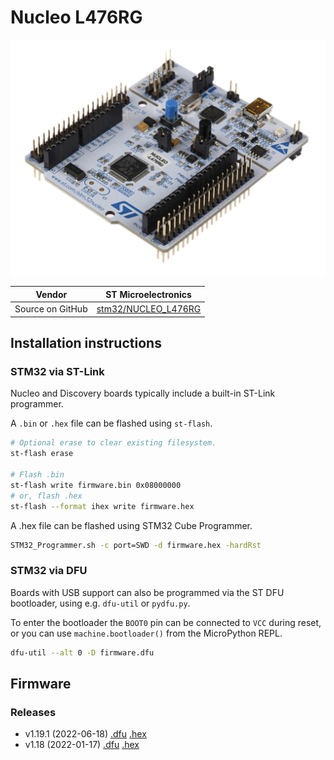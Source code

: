 # Nucleo L476RG

![nucleo_-_l476rg](./nucleo_l476rg.jpg)

| Vendor           | ST Microelectronics  |
| ---------------- | -------------------- |
| Source on GitHub | [stm32/NUCLEO_L476RG](https://github.com/micropython/micropython/tree/master/ports/stm32/boards/NUCLEO_L476RG)  |

## Installation instructions

### STM32 via ST-Link

Nucleo and Discovery boards typically include a built-in ST-Link programmer.

A `.bin` or `.hex` file can be flashed using `st-flash`.

```sh
# Optional erase to clear existing filesystem.
st-flash erase

# Flash .bin
st-flash write firmware.bin 0x08000000
# or, flash .hex
st-flash --format ihex write firmware.hex
```

A .hex file can be flashed using STM32 Cube Programmer.

```sh
STM32_Programmer.sh -c port=SWD -d firmware.hex -hardRst
```

### STM32 via DFU

Boards with USB support can also be programmed via the ST DFU bootloader, using e.g. `dfu-util` or `pydfu.py`.

To enter the bootloader the `BOOT0` pin can be connected to `VCC` during reset, or you can use `machine.bootloader()` from the MicroPython REPL.

```sh
dfu-util --alt 0 -D firmware.dfu
```

## Firmware

### Releases

* v1.19.1 (2022-06-18) [.dfu](./NUCLEO_L476RG-20220618-v1.19.1.dfu) [.hex](./NUCLEO_L476RG-20220618-v1.19.1.hex)
* v1.18 (2022-01-17) [.dfu](./NUCLEO_L476RG-20220117-v1.18.dfu) [.hex](./NUCLEO_L476RG-20220117-v1.18.hex)

